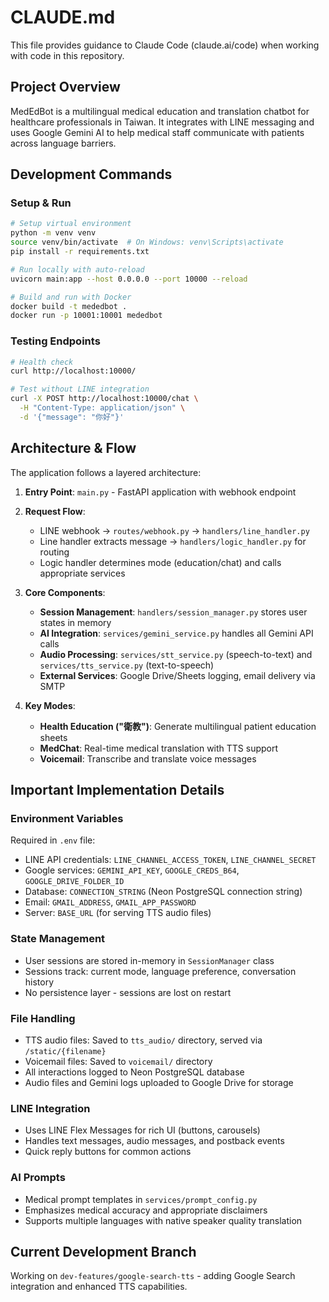 # CLAUDE.md

This file provides guidance to Claude Code (claude.ai/code) when working with code in this repository.

## Project Overview

MedEdBot is a multilingual medical education and translation chatbot for healthcare professionals in Taiwan. It integrates with LINE messaging and uses Google Gemini AI to help medical staff communicate with patients across language barriers.

## Development Commands

### Setup & Run
```bash
# Setup virtual environment
python -m venv venv
source venv/bin/activate  # On Windows: venv\Scripts\activate
pip install -r requirements.txt

# Run locally with auto-reload
uvicorn main:app --host 0.0.0.0 --port 10000 --reload

# Build and run with Docker
docker build -t mededbot .
docker run -p 10001:10001 mededbot
```

### Testing Endpoints
```bash
# Health check
curl http://localhost:10000/

# Test without LINE integration
curl -X POST http://localhost:10000/chat \
  -H "Content-Type: application/json" \
  -d '{"message": "你好"}'
```

## Architecture & Flow

The application follows a layered architecture:

1. **Entry Point**: `main.py` - FastAPI application with webhook endpoint
2. **Request Flow**: 
   - LINE webhook → `routes/webhook.py` → `handlers/line_handler.py`
   - Line handler extracts message → `handlers/logic_handler.py` for routing
   - Logic handler determines mode (education/chat) and calls appropriate services

3. **Core Components**:
   - **Session Management**: `handlers/session_manager.py` stores user states in memory
   - **AI Integration**: `services/gemini_service.py` handles all Gemini API calls
   - **Audio Processing**: `services/stt_service.py` (speech-to-text) and `services/tts_service.py` (text-to-speech)
   - **External Services**: Google Drive/Sheets logging, email delivery via SMTP

4. **Key Modes**:
   - **Health Education ("衛教")**: Generate multilingual patient education sheets
   - **MedChat**: Real-time medical translation with TTS support
   - **Voicemail**: Transcribe and translate voice messages

## Important Implementation Details

### Environment Variables
Required in `.env` file:
- LINE API credentials: `LINE_CHANNEL_ACCESS_TOKEN`, `LINE_CHANNEL_SECRET`
- Google services: `GEMINI_API_KEY`, `GOOGLE_CREDS_B64`, `GOOGLE_DRIVE_FOLDER_ID`
- Database: `CONNECTION_STRING` (Neon PostgreSQL connection string)
- Email: `GMAIL_ADDRESS`, `GMAIL_APP_PASSWORD`
- Server: `BASE_URL` (for serving TTS audio files)

### State Management
- User sessions are stored in-memory in `SessionManager` class
- Sessions track: current mode, language preference, conversation history
- No persistence layer - sessions are lost on restart

### File Handling
- TTS audio files: Saved to `tts_audio/` directory, served via `/static/{filename}`
- Voicemail files: Saved to `voicemail/` directory
- All interactions logged to Neon PostgreSQL database
- Audio files and Gemini logs uploaded to Google Drive for storage

### LINE Integration
- Uses LINE Flex Messages for rich UI (buttons, carousels)
- Handles text messages, audio messages, and postback events
- Quick reply buttons for common actions

### AI Prompts
- Medical prompt templates in `services/prompt_config.py`
- Emphasizes medical accuracy and appropriate disclaimers
- Supports multiple languages with native speaker quality translation

## Current Development Branch

Working on `dev-features/google-search-tts` - adding Google Search integration and enhanced TTS capabilities.